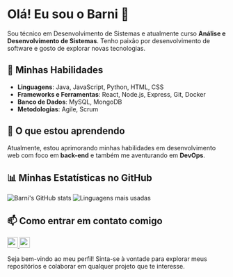 # Olá! Eu sou o Barni 👋

Sou técnico em Desenvolvimento de Sistemas e atualmente curso **Análise e Desenvolvimento de Sistemas**. Tenho paixão por desenvolvimento de software e gosto de explorar novas tecnologias.

## 🚀 Minhas Habilidades

- **Linguagens**: Java, JavaScript, Python, HTML, CSS
- **Frameworks e Ferramentas**: React, Node.js, Express, Git, Docker
- **Banco de Dados**: MySQL, MongoDB
- **Metodologias**: Agile, Scrum

## 🌱 O que estou aprendendo

Atualmente, estou aprimorando minhas habilidades em desenvolvimento web com foco em **back-end** e também me aventurando em **DevOps**.

## 📊 Minhas Estatísticas no GitHub

![Barni's GitHub stats](https://github-readme-stats.vercel.app/api?username=Barni-i&show_icons=true&theme=radical)
![Linguagens mais usadas](https://github-readme-stats.vercel.app/api/top-langs/?username=Barni-i&layout=compact&theme=radical)

## 📫 Como entrar em contato comigo

<a href="https://www.linkedin.com/in/jo%C3%A3o-pedro-barni-lima-251105272/">
    <img src="style=flat-square&logo=Linkedin&logoColor=white" height="24">
</a>
<a href="https://www.linkedin.com/in/jo%C3%A3o-pedro-barni-lima-251105272/">
    <img src="?style=for-the-badge&logo=gmail&logoColor=white" height="24">
</a>


Seja bem-vindo ao meu perfil! Sinta-se à vontade para explorar meus repositórios e colaborar em qualquer projeto que te interesse.
